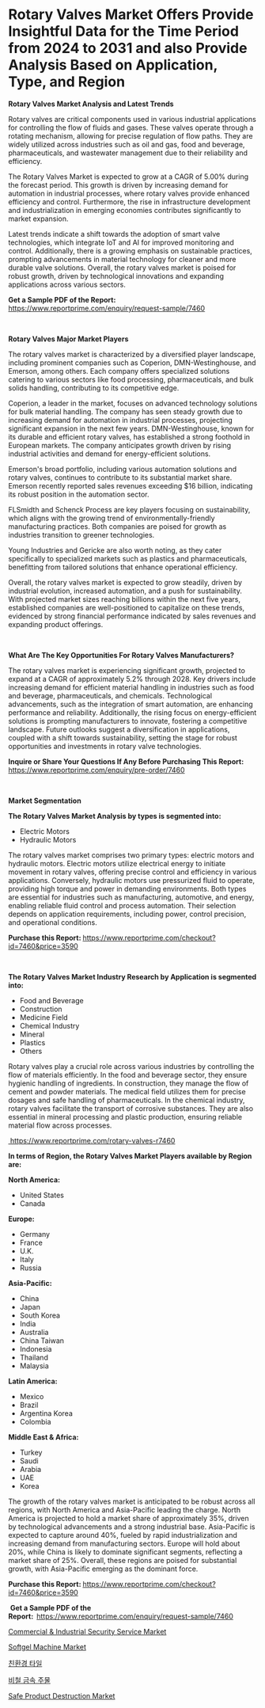 <p><h1>Rotary Valves Market Offers Provide Insightful Data for the Time Period from 2024 to 2031 and also Provide Analysis Based on Application, Type, and Region</h1></p><p><strong>Rotary Valves Market Analysis and Latest Trends</strong></p>
<p><p>Rotary valves are critical components used in various industrial applications for controlling the flow of fluids and gases. These valves operate through a rotating mechanism, allowing for precise regulation of flow paths. They are widely utilized across industries such as oil and gas, food and beverage, pharmaceuticals, and wastewater management due to their reliability and efficiency.</p><p>The Rotary Valves Market is expected to grow at a CAGR of 5.00% during the forecast period. This growth is driven by increasing demand for automation in industrial processes, where rotary valves provide enhanced efficiency and control. Furthermore, the rise in infrastructure development and industrialization in emerging economies contributes significantly to market expansion. </p><p>Latest trends indicate a shift towards the adoption of smart valve technologies, which integrate IoT and AI for improved monitoring and control. Additionally, there is a growing emphasis on sustainable practices, prompting advancements in material technology for cleaner and more durable valve solutions. Overall, the rotary valves market is poised for robust growth, driven by technological innovations and expanding applications across various sectors.</p></p>
<p><strong>Get a Sample PDF of the Report:&nbsp;</strong> <a href="https://www.reportprime.com/enquiry/request-sample/7460">https://www.reportprime.com/enquiry/request-sample/7460</a></p>
<p>&nbsp;</p>
<p><strong>Rotary Valves Major Market Players</strong></p>
<p><p>The rotary valves market is characterized by a diversified player landscape, including prominent companies such as Coperion, DMN-Westinghouse, and Emerson, among others. Each company offers specialized solutions catering to various sectors like food processing, pharmaceuticals, and bulk solids handling, contributing to its competitive edge.</p><p>Coperion, a leader in the market, focuses on advanced technology solutions for bulk material handling. The company has seen steady growth due to increasing demand for automation in industrial processes, projecting significant expansion in the next few years. DMN-Westinghouse, known for its durable and efficient rotary valves, has established a strong foothold in European markets. The company anticipates growth driven by rising industrial activities and demand for energy-efficient solutions.</p><p>Emerson's broad portfolio, including various automation solutions and rotary valves, continues to contribute to its substantial market share. Emerson recently reported sales revenues exceeding $16 billion, indicating its robust position in the automation sector.</p><p>FLSmidth and Schenck Process are key players focusing on sustainability, which aligns with the growing trend of environmentally-friendly manufacturing practices. Both companies are poised for growth as industries transition to greener technologies.</p><p>Young Industries and Gericke are also worth noting, as they cater specifically to specialized markets such as plastics and pharmaceuticals, benefitting from tailored solutions that enhance operational efficiency.</p><p>Overall, the rotary valves market is expected to grow steadily, driven by industrial evolution, increased automation, and a push for sustainability. With projected market sizes reaching billions within the next five years, established companies are well-positioned to capitalize on these trends, evidenced by strong financial performance indicated by sales revenues and expanding product offerings.</p></p>
<p>&nbsp;</p>
<p><strong>What Are The Key Opportunities For Rotary Valves Manufacturers?</strong></p>
<p><p>The rotary valves market is experiencing significant growth, projected to expand at a CAGR of approximately 5.2% through 2028. Key drivers include increasing demand for efficient material handling in industries such as food and beverage, pharmaceuticals, and chemicals. Technological advancements, such as the integration of smart automation, are enhancing performance and reliability. Additionally, the rising focus on energy-efficient solutions is prompting manufacturers to innovate, fostering a competitive landscape. Future outlooks suggest a diversification in applications, coupled with a shift towards sustainability, setting the stage for robust opportunities and investments in rotary valve technologies.</p></p>
<p><strong>Inquire or Share Your Questions If Any Before Purchasing This Report:</strong> <a href="https://www.reportprime.com/enquiry/pre-order/7460">https://www.reportprime.com/enquiry/pre-order/7460</a></p>
<p>&nbsp;</p>
<p><strong>Market Segmentation</strong></p>
<p><strong>The Rotary Valves Market Analysis by types is segmented into:</strong></p>
<p><ul><li>Electric Motors</li><li>Hydraulic Motors</li></ul></p>
<p><p>The rotary valves market comprises two primary types: electric motors and hydraulic motors. Electric motors utilize electrical energy to initiate movement in rotary valves, offering precise control and efficiency in various applications. Conversely, hydraulic motors use pressurized fluid to operate, providing high torque and power in demanding environments. Both types are essential for industries such as manufacturing, automotive, and energy, enabling reliable fluid control and process automation. Their selection depends on application requirements, including power, control precision, and operational conditions.</p></p>
<p><strong>Purchase this Report:&nbsp;</strong><a href="https://www.reportprime.com/checkout?id=7460&price=3590">https://www.reportprime.com/checkout?id=7460&price=3590</a></p>
<p>&nbsp;</p>
<p><strong>The Rotary Valves Market Industry Research by Application is segmented into:</strong></p>
<p><ul><li>Food and Beverage</li><li>Construction</li><li>Medicine Field</li><li>Chemical Industry</li><li>Mineral</li><li>Plastics</li><li>Others</li></ul></p>
<p><p>Rotary valves play a crucial role across various industries by controlling the flow of materials efficiently. In the food and beverage sector, they ensure hygienic handling of ingredients. In construction, they manage the flow of cement and powder materials. The medical field utilizes them for precise dosages and safe handling of pharmaceuticals. In the chemical industry, rotary valves facilitate the transport of corrosive substances. They are also essential in mineral processing and plastic production, ensuring reliable material flow across processes.</p></p>
<p><a href="https://www.reportprime.com/rotary-valves-r7460">&nbsp;https://www.reportprime.com/rotary-valves-r7460</a></p>
<p><strong>In terms of Region, the Rotary Valves Market Players available by Region are:</strong></p>
<p>
    <p> <strong> North America: </strong>
        <ul>
            <li>United States</li>
            <li>Canada</li>
        </ul>
        </p> 
    <p> <strong> Europe: </strong>
        <ul>
            <li>Germany</li>
            <li>France</li>
            <li>U.K.</li>
            <li>Italy</li>
            <li>Russia</li>
        </ul>
        </p> 
    <p> <strong> Asia-Pacific: </strong>
        <ul>
            <li>China</li>
            <li>Japan</li>
            <li>South Korea</li>
            <li>India</li>
            <li>Australia</li>
            <li>China Taiwan</li>
            <li>Indonesia</li>
            <li>Thailand</li>
            <li>Malaysia</li>
        </ul>
        </p> 
    <p> <strong> Latin America: </strong>
        <ul>
            <li>Mexico</li>
            <li>Brazil</li>
            <li>Argentina Korea</li>
            <li>Colombia</li>
        </ul>
        </p> 
    <p> <strong> Middle East & Africa: </strong>
        <ul>
            <li>Turkey</li>
            <li>Saudi</li>
            <li>Arabia</li>
            <li>UAE</li>
            <li>Korea</li>
        </ul>
    </p>
    </p>
<p><p>The growth of the rotary valves market is anticipated to be robust across all regions, with North America and Asia-Pacific leading the charge. North America is projected to hold a market share of approximately 35%, driven by technological advancements and a strong industrial base. Asia-Pacific is expected to capture around 40%, fueled by rapid industrialization and increasing demand from manufacturing sectors. Europe will hold about 20%, while China is likely to dominate significant segments, reflecting a market share of 25%. Overall, these regions are poised for substantial growth, with Asia-Pacific emerging as the dominant force.</p></p>
<p><strong>Purchase this Report: </strong><a href="https://www.reportprime.com/checkout?id=7460&price=3590">https://www.reportprime.com/checkout?id=7460&price=3590</a></p>
<p>&nbsp;<strong>Get a Sample PDF of the Report:&nbsp;&nbsp;</strong><a href="https://www.reportprime.com/enquiry/request-sample/7460">https://www.reportprime.com/enquiry/request-sample/7460</a></p>
<p><strong></strong></p>
<p><p><a href="https://medium.com/@kaceyrath00/commercial-industrial-security-service-market-a-global-and-regional-analysis-focus-on-region-5f51da24624f">Commercial & Industrial Security Service Market</a></p><p><a href="https://github.com/BryceTownsendr/Market-Research-Report-List-6/blob/main/softgel-machine-market.md">Softgel Machine Market</a></p><p><a href="https://medium.com/@sskccayi85/eco-friendly-tiles-market-%EC%9D%98-%EA%B8%80%EB%A1%9C%EB%B2%8C-%EC%8B%9C%EC%9E%A5-%EA%B0%9C%EC%9A%94%EB%8A%94-%EC%A0%84-%EC%84%B8%EA%B3%84-%EB%B0%8F-%EC%A3%BC%EC%9A%94-%EC%8B%9C%EC%9E%A5%EC%9D%98-%EC%82%B0%EC%97%85%EC%97%90-%EC%98%81%ED%96%A5%EC%9D%84-%EB%AF%B8%EC%B9%98%EB%8A%94-%EC%A3%BC%EC%9A%94-%ED%8A%B8%EB%A0%8C%EB%93%9C%EC%97%90-%EB%8C%80%ED%95%9C-%EB%8F%85%ED%8A%B9%ED%95%9C-%EA%B4%80%EC%A0%90%EC%9D%84-%EC%A0%9C%EA%B3%B5%ED%95%A9%EB%8B%88%EB%8B%A4-ee54c4b414de">친환경 타일</a></p><p><a href="https://medium.com/@sskccayi85/non-ferrous-metal-castings-market-%EC%9D%98-%EA%B8%80%EB%A1%9C%EB%B2%8C-%EC%8B%9C%EC%9E%A5-%EA%B0%9C%EC%9A%94%EB%8A%94-%EC%A0%84-%EC%84%B8%EA%B3%84-%EB%B0%8F-%EC%A3%BC%EC%9A%94-%EC%8B%9C%EC%9E%A5%EC%9D%98-%EC%82%B0%EC%97%85%EC%97%90-%EC%98%81%ED%96%A5%EC%9D%84-%EB%AF%B8%EC%B9%98%EB%8A%94-%EC%A3%BC%EC%9A%94-%ED%8A%B8%EB%A0%8C%EB%93%9C%EC%97%90-%EB%8C%80%ED%95%9C-%EB%8F%85%ED%8A%B9%ED%95%9C-%EA%B4%80%EC%A0%90%EC%9D%84-%EC%A0%9C%EA%B3%B5%ED%95%A9%EB%8B%88%EB%8B%A4-eab26a253b9f">비철 금속 주물</a></p><p><a href="https://issuu.com/reportprime-2/docs/safe-product-destruction-market-siz_b605966002ea43">Safe Product Destruction Market</a></p></p>